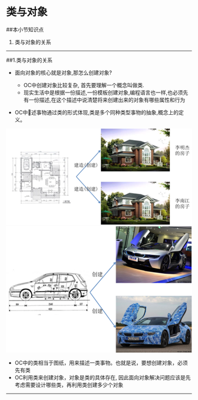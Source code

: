 # 类与对象
##本小节知识点
1. 类与对象的关系


---

##1.类与对象的关系
- 面向对象的核心就是对象,那怎么创建对象?
    + OC中创建对象比较复杂, 首先要理解一个概念叫做类.
    + 现实生活中是根据一份描述,一份模板创建对象,编程语言也一样,也必须先有一份描述,在这个描述中说清楚将来创建出来的对象有哪些属性和行为

- OC中􏰁述事物通过类的形式体现,类是多个同种类型事物的抽象,概念上的定 义。

![](./images/a4/lhdx.png)
![](./images/a4/lhdx2.png)

- OC中的类相当于图纸，用来描述一类事物。也就是说，要想创建对象，必须先有类
- OC利用类来创建对象，对象是类的具体存在, 因此面向对象解决问题应该是先考虑需要设计哪些类，再利用类创建多少个对象

---

